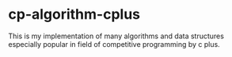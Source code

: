 # cp-algorithm-cplus
This is my implementation of many algorithms and data structures especially popular in field of competitive programming by c plus.
